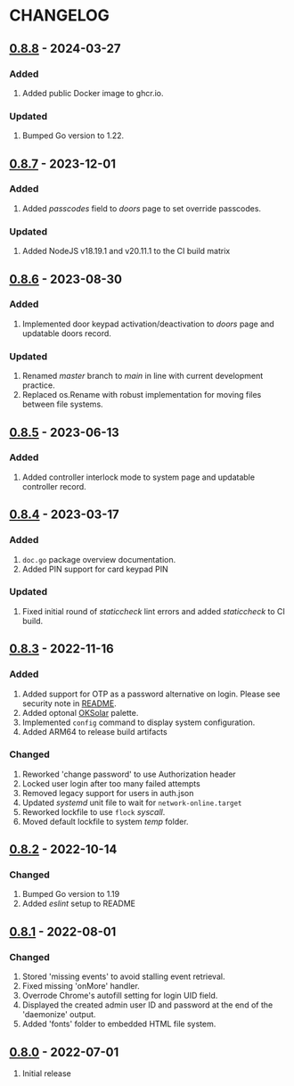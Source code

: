 # CHANGELOG

## [0.8.8](https://github.com/uhppoted/uhppoted-httpd/releases/tag/v0.8.8) - 2024-03-27

### Added
1. Added public Docker image to ghcr.io.

### Updated
1. Bumped Go version to 1.22.


## [0.8.7](https://github.com/uhppoted/uhppoted-httpd/releases/tag/v0.8.7) - 2023-12-01

### Added
1. Added _passcodes_ field to _doors_ page to set override passcodes.

### Updated
1. Added NodeJS v18.19.1 and v20.11.1 to the CI build matrix


## [0.8.6](https://github.com/uhppoted/uhppoted-httpd/releases/tag/v0.8.6) - 2023-08-30

### Added
1. Implemented door keypad activation/deactivation to _doors_ page and updatable doors record.

### Updated
1. Renamed _master_ branch to _main_ in line with current development practice.
2. Replaced os.Rename with robust implementation for moving files between file systems.


## [0.8.5](https://github.com/uhppoted/uhppoted-httpd/releases/tag/v0.8.5) - 2023-06-13

### Added
1. Added controller interlock mode to system page and updatable controller record.


## [0.8.4](https://github.com/uhppoted/uhppoted-httpd/releases/tag/v0.8.4) - 2023-03-17

### Added
1. `doc.go` package overview documentation.
2. Added PIN support for card keypad PIN

### Updated
1. Fixed initial round of _staticcheck_ lint errors and added _staticcheck_ to
   CI build.


## [0.8.3](https://github.com/uhppoted/uhppoted-httpd/releases/tag/v0.8.3) - 2022-11-16

### Added
1. Added support for OTP as a password alternative on login. Please see security 
   note in [README](https://github.com/uhppoted/uhppoted-httpd#notes).
2. Added optonal [OKSolar](https://meat.io/oksolar) palette.
3. Implemented `config` command to display system configuration.
4. Added ARM64 to release build artifacts

### Changed
1. Reworked 'change password' to use Authorization header
2. Locked user login after too many failed attempts
3. Removed legacy support for users in auth.json
4. Updated _systemd_ unit file to wait for `network-online.target`
5. Reworked lockfile to use `flock` _syscall_.
6. Moved default lockfile to system _temp_ folder.


## [0.8.2](https://github.com/uhppoted/uhppoted-httpd/releases/tag/v0.8.2) - 2022-10-14

### Changed
1. Bumped Go version to 1.19
2. Added _eslint_ setup to README


## [0.8.1](https://github.com/uhppoted/uhppoted-httpd/releases/tag/v0.8.1) - 2022-08-01

### Changed
1. Stored 'missing events' to avoid stalling event retrieval.
2. Fixed missing 'onMore' handler.
3. Overrode Chrome's autofill setting for login UID field.
4. Displayed the created admin user ID and password at the end of the 'daemonize' output.
5. Added 'fonts' folder to embedded HTML file system.


## [0.8.0](https://github.com/uhppoted/uhppoted-httpd/releases/tag/v0.8.0) - 2022-07-01

1. Initial release

